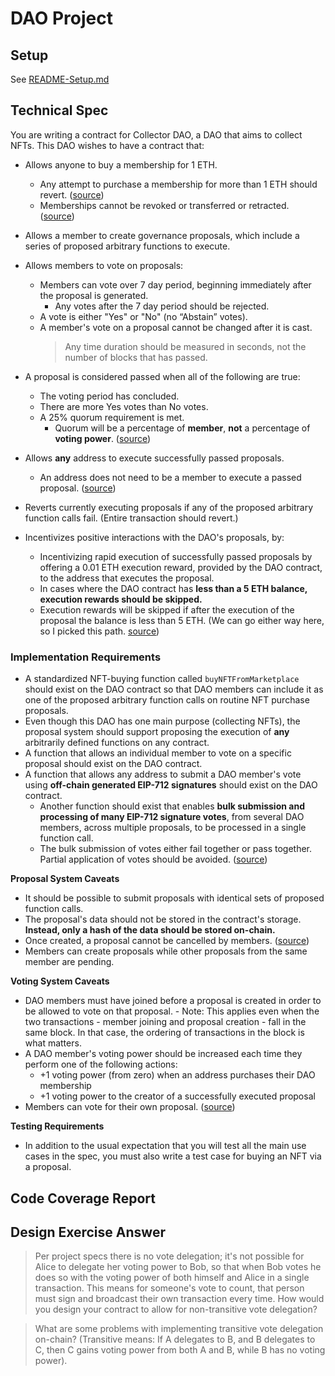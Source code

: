# DAO Project

## Setup

See [README-Setup.md](./README-Setup.md)

## Technical Spec

You are writing a contract for Collector DAO, a DAO that aims to collect NFTs. This DAO wishes to have a contract that:

- Allows anyone to buy a membership for 1 ETH.
  - Any attempt to purchase a membership for more than 1 ETH should revert. ([source](https://discord.com/channels/870313767873962014/1066044058109222942/1066894455082323978))
  - Memberships cannot be revoked or transferred or retracted. ([source](https://discord.com/channels/870313767873962014/1066044058109222942/1067322653813256263))
- Allows a member to create governance proposals, which include a series of proposed arbitrary functions to execute.
- Allows members to vote on proposals:
  - Members can vote over 7 day period, beginning immediately after the proposal is generated.
    - Any votes after the 7 day period should be rejected.
  - A vote is either "Yes" or "No" (no “Abstain” votes).
  - A member's vote on a proposal cannot be changed after it is cast.
    > Any time duration should be measured in seconds, not the number of blocks that has passed.
- A proposal is considered passed when all of the following are true:
  - The voting period has concluded.
  - There are more Yes votes than No votes.
  - A 25% quorum requirement is met.
    - Quorum will be a percentage of **member**, **not** a percentage of **voting power**. ([source](https://discord.com/channels/870313767873962014/1066044058109222942/1066921824782393385))
- Allows **any** address to execute successfully passed proposals.
  - An address does not need to be a member to execute a passed proposal. ([source](https://discord.com/channels/870313767873962014/1066044058109222942/1067196843655700550))
- Reverts currently executing proposals if any of the proposed arbitrary function calls fail. (Entire transaction should revert.)

- Incentivizes positive interactions with the DAO's proposals, by:
  - Incentivizing rapid execution of successfully passed proposals by offering a 0.01 ETH execution reward, provided by the DAO contract, to the address that executes the proposal.
  - In cases where the DAO contract has **less than a 5 ETH balance, execution rewards should be skipped.**
  - Execution rewards will be skipped if after the execution of the proposal the balance is less than 5 ETH. (We can go either way here, so I picked this path. [source](https://discord.com/channels/870313767873962014/1066044058109222942/1067579790208536757))

### Implementation Requirements

- A standardized NFT-buying function called `buyNFTFromMarketplace` should exist on the DAO contract so that DAO members can include it as one of the proposed arbitrary function calls on routine NFT purchase proposals.
- Even though this DAO has one main purpose (collecting NFTs), the proposal system should support proposing the execution of **any** arbitrarily defined functions on any contract.
- A function that allows an individual member to vote on a specific proposal should exist on the DAO contract.
- A function that allows any address to submit a DAO member's vote using **off-chain generated EIP-712 signatures** should exist on the DAO contract.
  <!-- look at the castVoteBySig function for a good reference -->
  - Another function should exist that enables **bulk submission and processing of many EIP-712 signature votes**, from several DAO members, across multiple proposals, to be processed in a single function call.
  - The bulk submission of votes either fail together or pass together. Partial application of votes should be avoided. ([source](https://discord.com/channels/870313767873962014/1066044058109222942/1067322447558344704))
  <!-- I should probably reference the proposals by ID instead of passing calldatas -->

**Proposal System Caveats**

- It should be possible to submit proposals with identical sets of proposed function calls.
- The proposal's data should not be stored in the contract's storage. **Instead, only a hash of the data should be stored on-chain.**
- Once created, a proposal cannot be cancelled by members. ([source](https://discord.com/channels/870313767873962014/1066044058109222942/1067196843655700550))
- Members can create proposals while other proposals from the same member are pending.

**Voting System Caveats**

- DAO members must have joined before a proposal is created in order to be allowed to vote on that proposal. - Note: This applies even when the two transactions - member joining and proposal creation - fall in the same block. In that case, the ordering of transactions in the block is what matters.
- A DAO member's voting power should be increased each time they perform one of the following actions:
  - +1 voting power (from zero) when an address purchases their DAO membership
  - +1 voting power to the creator of a successfully executed proposal
- Members can vote for their own proposal. ([source](https://discord.com/channels/870313767873962014/1066044058109222942/1066894677145559041))

**Testing Requirements**

- In addition to the usual expectation that you will test all the main use cases in the spec, you must also write a test case for buying an NFT via a proposal.

## Code Coverage Report

<!-- Copy + paste your coverage report here before submitting your project -->
<!-- You can see how to generate a coverage report in the "Solidity Code Coverage" section located here: -->
<!-- https://learn.0xmacro.com/training/project-crowdfund/p/4 -->

## Design Exercise Answer

<!-- Answer the Design Exercise. -->
<!-- In your answer: (1) Consider the tradeoffs of your design, and (2) provide some pseudocode, or a diagram, to illustrate how one would get started. -->

> Per project specs there is no vote delegation; it's not possible for Alice to delegate her voting power to Bob, so that when Bob votes he does so with the voting power of both himself and Alice in a single transaction. This means for someone's vote to count, that person must sign and broadcast their own transaction every time. How would you design your contract to allow for non-transitive vote delegation?

> What are some problems with implementing transitive vote delegation on-chain? (Transitive means: If A delegates to B, and B delegates to C, then C gains voting power from both A and B, while B has no voting power).
